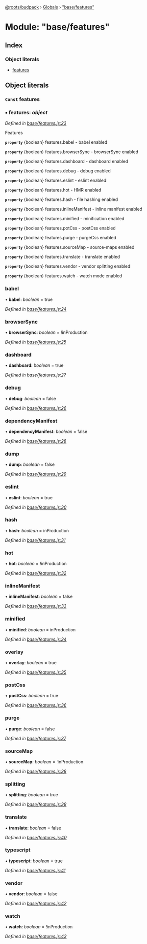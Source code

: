 [@roots/budpack](../README.md) › [Globals](../globals.md) › ["base/features"](_base_features_.md)

# Module: "base/features"

## Index

### Object literals

* [features](_base_features_.md#const-features)

## Object literals

### `Const` features

### ▪ **features**: *object*

*Defined in [base/features.js:23](https://github.com/roots/bud-support/blob/5f43850/src/budpack/builder/base/features.js#L23)*

Features

**`property`** {boolean} features.babel - babel enabled

**`property`** {boolean} features.browserSync    - browserSync enabled

**`property`** {boolean} features.dashboard      - dashboard enabled

**`property`** {boolean} features.debug          - debug enabled

**`property`** {boolean} features.eslint         - eslint enabled

**`property`** {boolean} features.hot            - HMR enabled

**`property`** {boolean} features.hash           - file hashing enabled

**`property`** {boolean} features.inlineManifest - inline manifest enabled

**`property`** {boolean} features.minified       - minification enabled

**`property`** {boolean} features.potCss         - postCss enabled

**`property`** {boolean} features.purge          - purgeCss enabled

**`property`** {boolean} features.sourceMap      - source-maps enabled

**`property`** {boolean} features.translate      - translate enabled

**`property`** {boolean} features.vendor         - vendor splitting enabled

**`property`** {boolean} features.watch          - watch mode enabled

###  babel

• **babel**: *boolean* = true

*Defined in [base/features.js:24](https://github.com/roots/bud-support/blob/5f43850/src/budpack/builder/base/features.js#L24)*

###  browserSync

• **browserSync**: *boolean* = !inProduction

*Defined in [base/features.js:25](https://github.com/roots/bud-support/blob/5f43850/src/budpack/builder/base/features.js#L25)*

###  dashboard

• **dashboard**: *boolean* = true

*Defined in [base/features.js:27](https://github.com/roots/bud-support/blob/5f43850/src/budpack/builder/base/features.js#L27)*

###  debug

• **debug**: *boolean* = false

*Defined in [base/features.js:26](https://github.com/roots/bud-support/blob/5f43850/src/budpack/builder/base/features.js#L26)*

###  dependencyManifest

• **dependencyManifest**: *boolean* = false

*Defined in [base/features.js:28](https://github.com/roots/bud-support/blob/5f43850/src/budpack/builder/base/features.js#L28)*

###  dump

• **dump**: *boolean* = false

*Defined in [base/features.js:29](https://github.com/roots/bud-support/blob/5f43850/src/budpack/builder/base/features.js#L29)*

###  eslint

• **eslint**: *boolean* = true

*Defined in [base/features.js:30](https://github.com/roots/bud-support/blob/5f43850/src/budpack/builder/base/features.js#L30)*

###  hash

• **hash**: *boolean* = inProduction

*Defined in [base/features.js:31](https://github.com/roots/bud-support/blob/5f43850/src/budpack/builder/base/features.js#L31)*

###  hot

• **hot**: *boolean* = !inProduction

*Defined in [base/features.js:32](https://github.com/roots/bud-support/blob/5f43850/src/budpack/builder/base/features.js#L32)*

###  inlineManifest

• **inlineManifest**: *boolean* = false

*Defined in [base/features.js:33](https://github.com/roots/bud-support/blob/5f43850/src/budpack/builder/base/features.js#L33)*

###  minified

• **minified**: *boolean* = inProduction

*Defined in [base/features.js:34](https://github.com/roots/bud-support/blob/5f43850/src/budpack/builder/base/features.js#L34)*

###  overlay

• **overlay**: *boolean* = true

*Defined in [base/features.js:35](https://github.com/roots/bud-support/blob/5f43850/src/budpack/builder/base/features.js#L35)*

###  postCss

• **postCss**: *boolean* = true

*Defined in [base/features.js:36](https://github.com/roots/bud-support/blob/5f43850/src/budpack/builder/base/features.js#L36)*

###  purge

• **purge**: *boolean* = false

*Defined in [base/features.js:37](https://github.com/roots/bud-support/blob/5f43850/src/budpack/builder/base/features.js#L37)*

###  sourceMap

• **sourceMap**: *boolean* = !inProduction

*Defined in [base/features.js:38](https://github.com/roots/bud-support/blob/5f43850/src/budpack/builder/base/features.js#L38)*

###  splitting

• **splitting**: *boolean* = true

*Defined in [base/features.js:39](https://github.com/roots/bud-support/blob/5f43850/src/budpack/builder/base/features.js#L39)*

###  translate

• **translate**: *boolean* = false

*Defined in [base/features.js:40](https://github.com/roots/bud-support/blob/5f43850/src/budpack/builder/base/features.js#L40)*

###  typescript

• **typescript**: *boolean* = true

*Defined in [base/features.js:41](https://github.com/roots/bud-support/blob/5f43850/src/budpack/builder/base/features.js#L41)*

###  vendor

• **vendor**: *boolean* = false

*Defined in [base/features.js:42](https://github.com/roots/bud-support/blob/5f43850/src/budpack/builder/base/features.js#L42)*

###  watch

• **watch**: *boolean* = !inProduction

*Defined in [base/features.js:43](https://github.com/roots/bud-support/blob/5f43850/src/budpack/builder/base/features.js#L43)*
